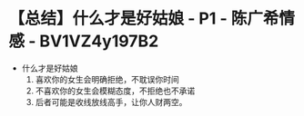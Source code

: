 # 【总结】什么才是好姑娘 - P1 - 陈广希情感 - BV1VZ4y197B2

-   什么才是好姑娘
    1.  喜欢你的女生会明确拒绝，不耽误你时间
    2.  不喜欢你的女生会模糊态度，不拒绝也不承诺
    3.  后者可能是收线放线高手，让你人财两空。
